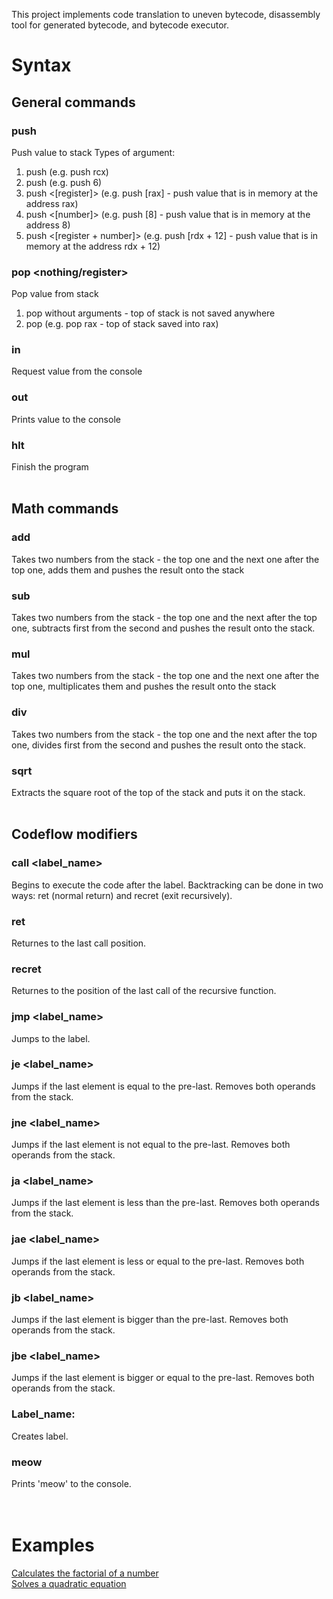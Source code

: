 This project implements code translation to uneven bytecode, disassembly tool for generated bytecode, and bytecode executor.

# Syntax
## General commands
### push <value>
Push value to stack
Types of argument:
1. push <register> (e.g. push rcx)
2. push <number> (e.g. push 6)
3. push <[register]> (e.g. push [rax] - push value that is in memory at the address rax) 
4. push <[number]> (e.g. push [8] - push value that is in memory at the address 8) 
5. push <[register + number]> (e.g. push [rdx + 12] - push value that is in memory at the address rdx + 12) 

### pop <nothing/register>
Pop value from stack
1. pop without arguments - top of stack is not saved anywhere 
2. pop <register> (e.g. pop rax - top of stack saved into rax)

### in
Request value from the console

### out
Prints value to the console

### hlt
Finish the program
<br /> <br />

  
## Math commands
### add 
Takes two numbers from the stack - the top one and the next one after the top one, adds them and pushes the result onto the stack

### sub 
Takes two numbers from the stack - the top one and the next after the top one, subtracts first from the second and pushes the result onto the stack.

### mul
Takes two numbers from the stack - the top one and the next one after the top one, multiplicates them and pushes the result onto the stack

### div
Takes two numbers from the stack - the top one and the next after the top one, divides first from the second and pushes the result onto the stack.

### sqrt
Extracts the square root of the top of the stack and puts it on the stack.
<br /><br />
   
## Codeflow modifiers
### call <label_name>
Begins to execute the code after the label. Backtracking can be done in two ways: ret (normal return) and recret (exit recursively).
   
### ret
Returnes to the last call position.

### recret
Returnes to the position of the last call of the recursive function.
   
### jmp <label_name>
Jumps to the label.
   
### je <label_name>
Jumps if the last element is equal to the pre-last. Removes both operands from the stack.
   
### jne <label_name>
Jumps if the last element is not equal to the pre-last. Removes both operands from the stack.
   
### ja <label_name>
Jumps if the last element is less than the pre-last. Removes both operands from the stack.
   
### jae <label_name>
Jumps if the last element is less or equal to the pre-last. Removes both operands from the stack.
   
### jb <label_name>
Jumps if the last element is bigger than the pre-last. Removes both operands from the stack.
   
### jbe <label_name>
Jumps if the last element is bigger or equal to the pre-last. Removes both operands from the stack.
   
### Label_name:
Creates label.
   
### meow
Prints 'meow' to the console.
<br /><br /><br />
# Examples
[Calculates the factorial of a number](https://github.com/owl1234/MIPT_projects_1_sem/blob/master/Freaky_CPU_on_defines/factorial.txt)<br />
[Solves a quadratic equation](https://github.com/owl1234/MIPT_projects_1_sem/blob/master/Freaky_CPU_on_defines/quadratic_equation.txt)
